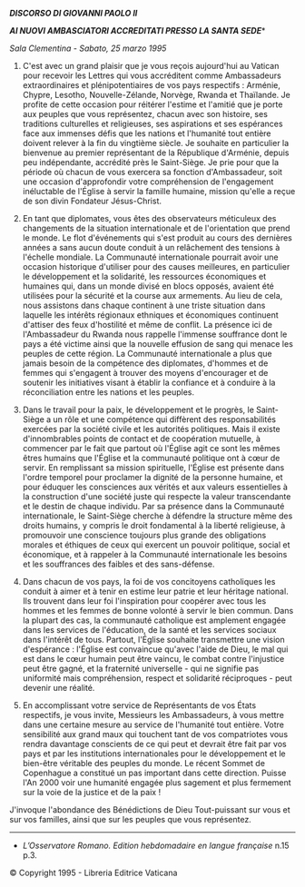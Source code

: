 ***DISCORSO DI GIOVANNI PAOLO II***

***AI NUOVI AMBASCIATORI ACCREDITATI PRESSO LA SANTA SEDE****

*Sala Clementina - Sabato, 25 marzo 1995*

1. C'est avec un grand plaisir que je vous reçois aujourd'hui au Vatican pour recevoir les Lettres qui vous accréditent comme Ambassadeurs extraordinaires et plénipotentiaires de vos pays respectifs : Arménie, Chypre, Lesotho, Nouvelle-Zélande, Norvège, Rwanda et Thaïlande. Je profite de cette occasion pour réitérer l'estime et l'amitié que je porte aux peuples que vous représentez, chacun avec son histoire, ses traditions culturelles et religieuses, ses aspirations et ses espérances face aux immenses défis que les nations et l'humanité tout entière doivent relever à la fin du vingtième siècle. Je souhaite en particulier la bienvenue au premier représentant de la République d'Arménie, depuis peu indépendante, accrédité près le Saint-Siège. Je prie pour que la période où chacun de vous exercera sa fonction d'Ambassadeur, soit une occasion d'approfondir votre compréhension de l'engagement inéluctable de l'Église à servir la famille humaine, mission qu'elle a reçue de son divin Fondateur Jésus-Christ.

2. En tant que diplomates, vous êtes des observateurs méticuleux des changements de la situation internationale et de l'orientation que prend le monde. Le flot d'événements qui s'est produit au cours des dernières années a sans aucun doute conduit à un relâchement des tensions à l'échelle mondiale. La Communauté internationale pourrait avoir une occasion historique d'utiliser pour des causes meilleures, en particulier le développement et la solidarité, les ressources économiques et humaines qui, dans un monde divisé en blocs opposés, avaient été utilisées pour la sécurité et la course aux armements. Au lieu de cela, nous assistons dans chaque continent à une triste situation dans laquelle les intérêts régionaux ethniques et économiques continuent d'attiser des feux d'hostilité et même de conflit. La présence ici de l'Ambassadeur du Rwanda nous rappelle l'immense souffrance dont le pays a été victime ainsi que la nouvelle effusion de sang qui menace les peuples de cette région. La Communauté internationale a plus que jamais besoin de la compétence des diplomates, d'hommes et de femmes qui s'engagent à trouver des moyens d'encourager et de soutenir les initiatives visant à établir la confiance et à conduire à la réconciliation entre les nations et les peuples.

3. Dans le travail pour la paix, le développement et le progrès, le Saint-Siège a un rôle et une compétence qui diffèrent des responsabilités exercées par la société civile et les autorités politiques. Mais il existe d'innombrables points de contact et de coopération mutuelle, à commencer par le fait que partout où l'Église agit ce sont les mêmes êtres humains que l'Église et la communauté politique ont à cœur de servir. En remplissant sa mission spirituelle, l'Église est présente dans l'ordre temporel pour proclamer la dignité de la personne humaine, et pour éduquer les consciences aux vérités et aux valeurs essentielles à la construction d'une société juste qui respecte la valeur transcendante et le destin de chaque individu. Par sa présence dans la Communauté internationale, le Saint-Siège cherche à défendre la structure même des droits humains, y compris le droit fondamental à la liberté religieuse, à promouvoir une conscience toujours plus grande des obligations morales et éthiques de ceux qui exercent un pouvoir politique, social et économique, et à rappeler à la Communauté internationale les besoins et les souffrances des faibles et des sans-défense.

4. Dans chacun de vos pays, la foi de vos concitoyens catholiques les conduit à aimer et à tenir en estime leur patrie et leur héritage national. Ils trouvent dans leur foi l'inspiration pour coopérer avec tous les hommes et les femmes de bonne volonté à servir le bien commun. Dans la plupart des cas, la communauté catholique est amplement engagée dans les services de l'éducation, de la santé et les services sociaux dans l'intérêt de tous. Partout, l'Église souhaite transmettre une vision d'espérance : l'Église est convaincue qu'avec l'aide de Dieu, le mal qui est dans le cœur humain peut être vaincu, le combat contre l'injustice peut être gagné, et la fraternité universelle - qui ne signifie pas uniformité mais compréhension, respect et solidarité réciproques - peut devenir une réalité.

5. En accomplissant votre service de Représentants de vos États respectifs, je vous invite, Messieurs les Ambassadeurs, à vous mettre dans une certaine mesure au service de l'humanité tout entière. Votre sensibilité aux grand maux qui touchent tant de vos compatriotes vous rendra davantage conscients de ce qui peut et devrait être fait par vos pays et par les institutions internationales pour le développement et le bien-être véritable des peuples du monde. Le récent Sommet de Copenhague a constitué un pas important dans cette direction. Puisse l'An 2000 voir une humanité engagée plus sagement et plus fermement sur la voie de la justice et de la paix !

J'invoque l'abondance des Bénédictions de Dieu Tout-puissant sur vous et sur vos familles, ainsi que sur les peuples que vous représentez.

* * *

* *L’Osservatore Romano. Edition hebdomadaire en langue française* n.15 p.3.

© Copyright 1995 - Libreria Editrice Vaticana